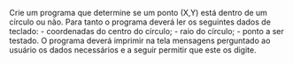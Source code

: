 Crie um programa que determine se um ponto (X,Y) está dentro de um círculo ou não. Para tanto o programa deverá ler os seguintes dados de teclado:
        - coordenadas do centro do círculo;
        - raio do círculo;
        - ponto a ser testado.
O programa deverá imprimir na tela mensagens perguntado ao usuário os dados necessários e a seguir permitir que este os digite.